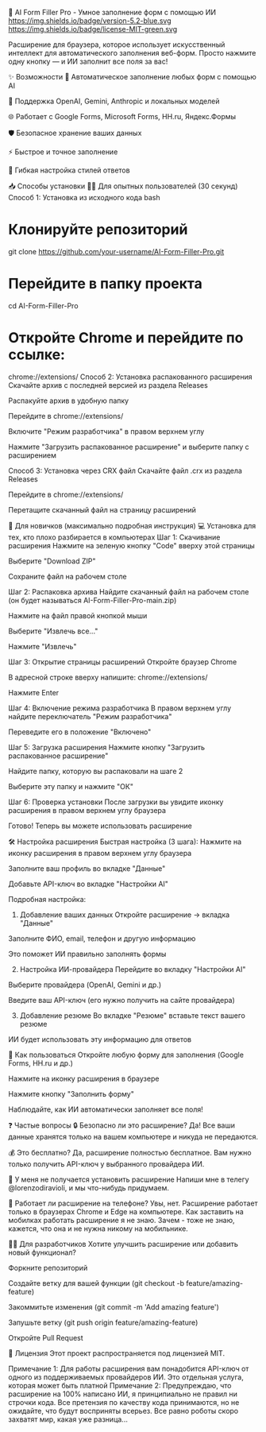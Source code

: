 🚀 AI Form Filler Pro - Умное заполнение форм с помощью ИИ
https://img.shields.io/badge/version-5.2-blue.svg
https://img.shields.io/badge/license-MIT-green.svg

Расширение для браузера, которое использует искусственный интеллект для автоматического заполнения веб-форм. Просто нажмите одну кнопку — и ИИ заполнит все поля за вас!

✨ Возможности
🤖 Автоматическое заполнение любых форм с помощью AI

🔌 Поддержка OpenAI, Gemini, Anthropic и локальных моделей

🌐 Работает с Google Forms, Microsoft Forms, HH.ru, Яндекс.Формы

🛡️ Безопасное хранение ваших данных

⚡ Быстрое и точное заполнение

🎨 Гибкая настройка стилей ответов

📥 Способы установки
🧙‍♂️ Для опытных пользователей (30 секунд)
Способ 1: Установка из исходного кода
bash
# Клонируйте репозиторий
git clone https://github.com/your-username/AI-Form-Filler-Pro.git

# Перейдите в папку проекта
cd AI-Form-Filler-Pro

# Откройте Chrome и перейдите по ссылке:
chrome://extensions/
Способ 2: Установка распакованного расширения
Скачайте архив с последней версией из раздела Releases

Распакуйте архив в удобную папку

Перейдите в chrome://extensions/

Включите "Режим разработчика" в правом верхнем углу

Нажмите "Загрузить распакованное расширение" и выберите папку с расширением

Способ 3: Установка через CRX файл
Скачайте файл .crx из раздела Releases

Перейдите в chrome://extensions/

Перетащите скачанный файл на страницу расширений

👶 Для новичков (максимально подробная инструкция)
💻 Установка для тех, кто плохо разбирается в компьютерах
Шаг 1: Скачивание расширения
Нажмите на зеленую кнопку "Code" вверху этой страницы

Выберите "Download ZIP"

Сохраните файл на рабочем столе

Шаг 2: Распаковка архива
Найдите скачанный файл на рабочем столе (он будет называться AI-Form-Filler-Pro-main.zip)

Нажмите на файл правой кнопкой мыши

Выберите "Извлечь все..."

Нажмите "Извлечь"

Шаг 3: Открытие страницы расширений
Откройте браузер Chrome

В адресной строке вверху напишите: chrome://extensions/

Нажмите Enter

Шаг 4: Включение режима разработчика
В правом верхнем углу найдите переключатель "Режим разработчика"

Переведите его в положение "Включено"

Шаг 5: Загрузка расширения
Нажмите кнопку "Загрузить распакованное расширение"

Найдите папку, которую вы распаковали на шаге 2

Выберите эту папку и нажмите "ОК"

Шаг 6: Проверка установки
После загрузки вы увидите иконку расширения в правом верхнем углу браузера

Готово! Теперь вы можете использовать расширение

🛠️ Настройка расширения
Быстрая настройка (3 шага):
Нажмите на иконку расширения в правом верхнем углу браузера

Заполните ваш профиль во вкладке "Данные"

Добавьте API-ключ во вкладке "Настройки AI"

Подробная настройка:
1. Добавление ваших данных
Откройте расширение → вкладка "Данные"

Заполните ФИО, email, телефон и другую информацию

Это поможет ИИ правильно заполнять формы

2. Настройка ИИ-провайдера
Перейдите во вкладку "Настройки AI"

Выберите провайдера (OpenAI, Gemini и др.)

Введите ваш API-ключ (его нужно получить на сайте провайдера)

3. Добавление резюме
Во вкладке "Резюме" вставьте текст вашего резюме

ИИ будет использовать эту информацию для ответов

🎯 Как пользоваться
Откройте любую форму для заполнения (Google Forms, HH.ru и др.)

Нажмите на иконку расширения в браузере

Нажмите кнопку "Заполнить форму"

Наблюдайте, как ИИ автоматически заполняет все поля!

❓ Частые вопросы
🔒 Безопасно ли это расширение?
Да! Все ваши данные хранятся только на вашем компьютере и никуда не передаются.

💰 Это бесплатно?
Да, расширение полностью бесплатное. Вам нужно только получить API-ключ у выбранного провайдера ИИ.

🤔 У меня не получается установить расширение
Напиши мне в телегу @lorenzodiravioli, и мы что-нибудь придумаем.

📱 Работает ли расширение на телефоне?
Увы, нет. Расширение работает только в браузерах Chrome и Edge на компьютере. Как заставить на мобилках работать расширение я не знаю. Зачем - тоже не знаю, кажется, что она и не нужна никому на мобильнике.

👨‍💻 Для разработчиков
Хотите улучшить расширение или добавить новый функционал?

Форкните репозиторий

Создайте ветку для вашей функции (git checkout -b feature/amazing-feature)

Закоммитьте изменения (git commit -m 'Add amazing feature')

Запушьте ветку (git push origin feature/amazing-feature)

Откройте Pull Request

📄 Лицензия
Этот проект распространяется под лицензией MIT.

Примечание 1: Для работы расширения вам понадобится API-ключ от одного из поддерживаемых провайдеров ИИ. Это отдельная услуга, которая может быть платной
Примечание 2: Предупреждаю, что расширение на 100% написано ИИ, я принципиально не правил ни строчки кода. Все претензия по качеству кода принимаются, но не ожидайте, что будут восприняты всерьез. Все равно роботы скоро захватят мир, какая уже разница...